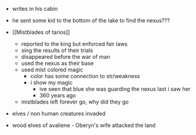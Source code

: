 - writes in his cabin
- he sent some kid to the bottom of the lake to find the nexus???

- [[Mistblades of tarios]]
	- reported to the king but enforced fair laws
	- sing the results of their trials
	- disappeared before the war of man
	- used the nexus as their base
	- used mist colored magic
		- color has some connection to str/weakness
		- i show my magic
			- ive seen that blue she was guarding the nexus last i saw her
			- 360 years ago
	- mistblades left forever go, why did they go
- elves / non human creatures invaded
- wood elves of avaliene - Oberyn's wife attacked the land